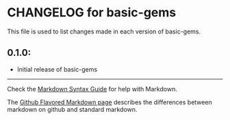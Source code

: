 # CHANGELOG for basic-gems

This file is used to list changes made in each version of basic-gems.

## 0.1.0:

* Initial release of basic-gems

- - -
Check the [Markdown Syntax Guide](http://daringfireball.net/projects/markdown/syntax) for help with Markdown.

The [Github Flavored Markdown page](http://github.github.com/github-flavored-markdown/) describes the differences between markdown on github and standard markdown.
